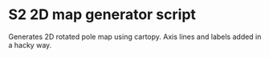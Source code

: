# S2 2D map generator script

Generates 2D rotated pole map using cartopy. Axis lines and labels added in a hacky way.
